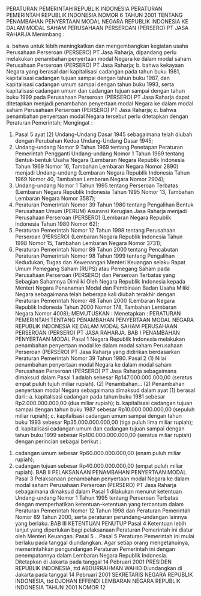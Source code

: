  PERATURAN PEMERINTAH REPUBLIK INDONESIA PERATURAN PEMERINTAH REPUBLIK INDONESIA NOMOR 6 TAHUN 2001 TENTANG PENAMBAHAN PENYERTAAN MODAL NEGARA REPUBLIK INDONESIA KE DALAM MODAL SAHAM PERUSAHAAN PERSEROAN (PERSERO) PT JASA RAHARJA
Menimbang :

a. bahwa untuk lebih meningkatkan dan mengembangkan kegiatan usaha Perusahaan Perseroan (PERSERO) PT Jasa Raharja, dipandang perlu melakukan penambahan penyertaan modal Negara ke dalam modal saham Perusahaan Perseroan (PERSERO) PT Jasa Raharja;
b. bahwa kekayaan Negara yang berasal dari kapitalisasi cadangan pada tahun buku 1981, kapitalisasi cadangan tujuan sampai dengan tahun buku 1987, dan kapitalisasi cadangan umum sampai dengan tahun buku 1993, serta kapitalisasi cadangan umum dan cadangan tujuan sampai dengan tahun buku 1999 pada Perusahaan Perseroan (PERSERO) PT Jasa Raharja dapat ditetapkan menjadi penambahan penyertaan modal Negara ke dalam modal saham Perusahaan Perseroan (PERSERO) PT Jasa Raharja;
c. bahwa penambahan penyertaan modal Negara tersebut perlu ditetapkan dengan Peraturan Pemerintah;
Mengingat :

1. Pasal 5 ayat (2) Undang-Undang Dasar 1945 sebagaimana telah diubah dengan Perubahan Kedua Undang-Undang Dasar 1945;
2. Undang-undang Nomor 9 Tahun 1969 tentang Penetapan Peraturan Pemerintah Pengganti Undang-undang Nomor 1 Tahun 1969 tentang Bentuk-bentuk Usaha Negara (Lembaran Negara Republik Indonesia Tahun 1969 Nomor 16, Tambahan Lembaran Negara Nomor 2890) menjadi Undang-undang (Lembaran Negara Republik Indonesia Tahun 1969 Nomor 40, Tambahan Lembaran Negara Nomor 2904);
3. Undang-undang Nomor 1 Tahun 1995 tentang Perseroan Terbatas (Lembaran Negara Republik Indonesia Tahun 1995 Nomor 13, Tambahan Lembaran Negara Nomor 3587);
4. Peraturan Pemerintah Nomor 39 Tahun 1980 tentang Pengalihan Bentuk Perusahaan Umum (PERUM) Asuransi Kerugian Jasa Raharja menjadi Perusahaan Perseroan (PERSERO) (Lembaran Negara Republik Indonesia Tahun 1980 Nomor 62);
5. Peraturan Pemerintah Nomor 12 Tahun 1998 tentang Perusahaan Perseroan (PERSERO) (Lembaran Negara Republik Indonesia Tahun 1998 Nomor 15, Tambahan Lembaran Negara Nomor 3731);
6. Peraturan Pemerintah Nomor 89 Tahun 2000 tentang Pencabutan Peraturan Pemerintah Nomor 98 Tahun 1999 tentang Pengalihan Kedudukan, Tugas dan Kewenangan Menteri Keuangan selaku Rapat Umum Pemegang Saham (RUPS) atau Pemegang Saham pada Perusahaan Perseroan (PERSERO) dan Perseroan Terbatas yang Sebagian Sahamnya Dimiliki Oleh Negara Republik Indonesia kepada Menteri Negara Penanaman Modal dan Pembinaan Badan Usaha Miliki Negara sebagaimana telah beberapa kali diubah terakhir dengan Peraturan Pemerintah Nomor 48 Tahun 2000 (Lembaran Negara Republik Indonesia Tahun 2000 Nomor 178, Tambahan Lembaran Negara Nomor 4008);
MEMUTUSKAN :
 Menetapkan : PERATURAN PEMERINTAH TENTANG PENAMBAHAN PENYERTAAN MODAL NEGARA REPUBLIK INDONESIA KE DALAM MODAL SAHAM PERUSAHAAN PERSEROAN (PERSERO) PT JASA RAHARJA.
BAB I PENAMBAHAN PENYERTAAN MODAL
Pasal 1
Negara Republik Indonesia melakukan penambahan penyertaan modal ke dalam modal saham Perusahaan Perseroan (PERSERO) PT Jasa Raharja yang didirikan berdasarkan Peraturan Pemerintah Nomor 39 Tahun 1980.
Pasal 2
(1) Nilai penambahan penyertaan modal Negara ke dalam modal saham Perusahaan Perseroan (PERSERO) PT Jasa Raharja sebagaimana dimaksud dalam Pasal 1 adalah sebesar Rp147.000.000.000,00 (seratus empat puluh tujuh miliar rupiah).
(2) Penambahan...
(2) Penambahan penyertaan modal Negara sebagaimana dimaksud dalam ayat (1) berasal dari :
a. kapitalisasi cadangan pada tahun buku 1981 sebesar Rp2.000.000.000,00 (dua miliar rupiah);
b. kapitalisasi cadangan tujuan sampai dengan tahun buku 1987 sebesar Rp10.000.000.000,00 (sepuluh miliar rupiah);
c. kapitalisasi cadangan umum sampai dengan tahun buku 1993 sebesar Rp35.000.000.000,00 (tiga puluh lima miliar rupiah);
d. kapitalisasi cadangan umum dan cadangan tujuan sampai dengan tahun buku 1999 sebesar Rp100.000.000.000,00 (seratus miliar rupiah) dengan perincian sebagai berikut :
1) cadangan umum sebesar Rp60.000.000.000,00 (enam puluh miliar rupiah);
2) cadangan tujuan sebesar Rp40.000.000.000,00 (empat puluh miliar rupiah).
BAB II PELAKSANAAN PENAMBAHAN PENYERTAAN MODAL
Pasal 3
Pelaksanaan penambahan penyertaan modal Negara ke dalam modal saham Perusahaan Perseroan (PERSERO) PT Jasa Raharja sebagaimana dimaksud dalam Pasal 1 dilakukan menurut ketentuan Undang-undang Nomor 1 Tahun 1995 tentang Perseroan Terbatas dengan memperhatikan ketentuan-ketentuan yang tercantum dalam Peraturan Pemerintah Nomor 12 Tahun 1998 dan Peraturan Pemerintah Nomor 89 Tahun 2000, serta peraturan perundang-undangan lainnya yang berlaku.
BAB III KETENTUAN PENUTUP
Pasal 4
Ketentuan lebih lanjut yang diperlukan bagi pelaksanaan Peraturan Pemerintah ini diatur oleh Menteri Keuangan. Pasal 5...
Pasal 5
Peraturan Pemerintah ini mulai berlaku pada tanggal diundangkan.
Agar setiap orang mengetahuinya, memerintahkan pengundangan Peraturan Pemerintah ini dengan penempatannya dalam Lembaran Negara Republik Indonesia. Ditetapkan di Jakarta pada tanggal 14 Pebruari 2001 PRESIDEN REPUBLIK INDONESIA, ttd ABDURRAHMAN WAHID Diundangkan di Jakarta pada tanggal 14 Pebruari 2001 SEKRETARIS NEGARA REPUBLIK INDONESIA, ttd DJOHAN EFFENDI LEMBARAN NEGARA REPUBLIK INDONESIA TAHUN 2001 NOMOR 12